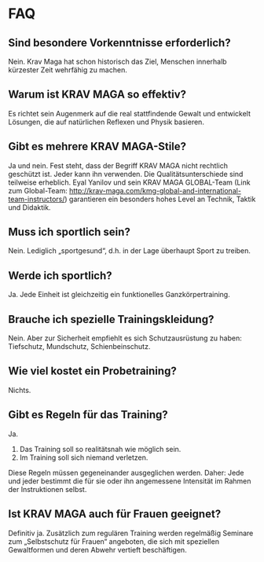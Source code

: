 FAQ
===

Sind besondere Vorkenntnisse erforderlich? 
---------------------------------------
Nein. Krav Maga hat schon historisch das Ziel, Menschen innerhalb
kürzester Zeit wehrfähig zu machen. 

Warum ist KRAV MAGA so effektiv? 
---------------------------------------
Es richtet sein Augenmerk auf die real stattfindende Gewalt und entwickelt
Lösungen, die auf natürlichen Reflexen und Physik basieren. 

Gibt es mehrere KRAV MAGA-Stile? 
---------------------------------------
Ja und nein. Fest steht, dass der Begriff KRAV MAGA nicht rechtlich geschützt
ist. Jeder kann ihn verwenden. Die Qualitätsunterschiede sind teilweise
erheblich. Eyal Yanilov und sein KRAV MAGA GLOBAL-Team (Link zum Global-Team:
http://krav-maga.com/kmg-global-and-international-team-instructors/)
garantieren ein besonders hohes Level an Technik, Taktik und Didaktik. 

Muss ich sportlich sein? 
---------------------------------------
Nein. Lediglich „sportgesund“, d.h. in der Lage überhaupt Sport zu
treiben. 

Werde ich sportlich? 
---------------------------------------
Ja. Jede Einheit ist gleichzeitig ein funktionelles
Ganzkörpertraining. 

Brauche ich spezielle Trainingskleidung? 
---------------------------------------
Nein. Aber zur Sicherheit empfiehlt es sich Schutzausrüstung zu haben:
Tiefschutz, Mundschutz, Schienbeinschutz. 

Wie viel kostet ein Probetraining? 
---------------------------------------
Nichts. 

Gibt es Regeln für das Training? 
---------------------------------------
Ja. 

1. Das Training soll so realitätsnah wie möglich sein. 
2. Im Training soll sich niemand verletzen. 

Diese Regeln müssen gegeneinander ausgeglichen werden. Daher: Jede und jeder
bestimmt die für sie oder ihn angemessene Intensität im Rahmen der
Instruktionen selbst. 

Ist KRAV MAGA auch für Frauen geeignet? 
---------------------------------------
Definitiv ja. Zusätzlich zum regulären Training werden regelmäßig
Seminare zum „Selbstschutz für Frauen“ angeboten, die sich mit speziellen
Gewaltformen und deren Abwehr vertieft beschäftigen. 

